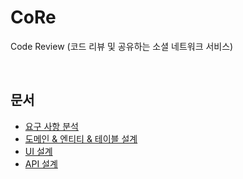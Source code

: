 # CoRe
Code Review (코드 리뷰 및 공유하는 소셜 네트워크 서비스)

<br>

## 문서

* [요구 사항 분석](https://www.notion.so/Requirement-59bf10e897814a71bbe4862cf29067e5)
* [도메인 & 엔티티 & 테이블 설계](https://www.notion.so/Domain-9f7f1664d31c49458cb1762c81982e59)
* [UI 설계](https://github.com/LeeSM0518/CoRe/blob/master/document/design/ui.pdf)
* [API 설계](https://www.notion.so/API-037e8fe1061d41b2a786c26e02932381)
